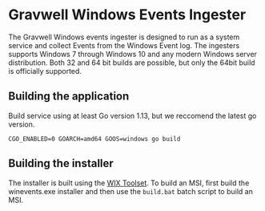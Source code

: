 # Gravwell Windows Events Ingester

The Gravwell Windows events ingester is designed to run as a system service and collect Events from the Windows Event log.  The ingesters supports Windows 7 through Windows 10 and any modern Windows server distribution.  Both 32 and 64 bit builds are possible, but only the 64bit build is officially supported.

## Building the application

Build service using at least Go version 1.13, but we reccomend the latest go version.

`
CGO_ENABLED=0 GOARCH=amd64 GOOS=windows go build
`

## Building the installer

The installer is built using the [WIX Toolset](https://wixtoolset.org/).  To build an MSI, first build the winevents.exe installer and then use the `build.bat` batch script to build an MSI.
